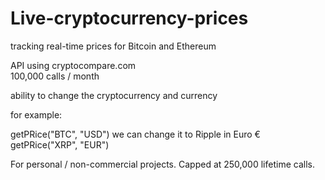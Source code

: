 # Live-cryptocurrency-prices
 tracking real-time prices for Bitcoin and Ethereum

API using cryptocompare.com             
100,000 calls / month 

ability to change the cryptocurrency and currency

for example:

getPRice("BTC", "USD") we can change it to Ripple in Euro €    getPRice("XRP", "EUR")



For personal / non-commercial projects. Capped at 250,000 lifetime calls.
